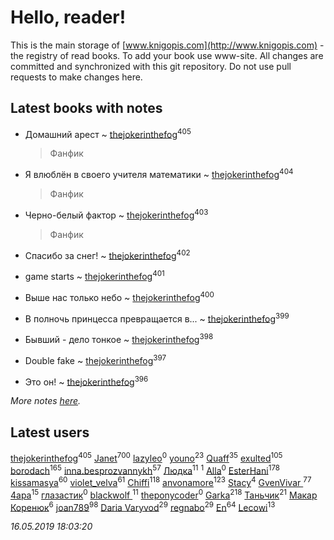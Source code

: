 # Hello, reader!
This is the main storage of [www.knigopis.com](http://www.knigopis.com) - the registry of read books.
To add your book use www-site. All changes are committed and synchronized with this git repository.
Do not use pull requests to make changes here.


## Latest books with notes
* Домашний арест ~ [thejokerinthefog](users/317/317244423-vkontakte)<sup>405</sup>
    > Фанфик

* Я влюблён в своего учителя математики ~ [thejokerinthefog](users/317/317244423-vkontakte)<sup>404</sup>
    > Фанфик

* Черно-белый фактор ~ [thejokerinthefog](users/317/317244423-vkontakte)<sup>403</sup>
    > Фанфик

* Спасибо за снег! ~ [thejokerinthefog](users/317/317244423-vkontakte)<sup>402</sup>

* game starts ~ [thejokerinthefog](users/317/317244423-vkontakte)<sup>401</sup>

* Выше нас только небо ~ [thejokerinthefog](users/317/317244423-vkontakte)<sup>400</sup>

* В полночь принцесса превращается в... ~ [thejokerinthefog](users/317/317244423-vkontakte)<sup>399</sup>

* Бывший - дело тонкое ~ [thejokerinthefog](users/317/317244423-vkontakte)<sup>398</sup>

* Double fake ~ [thejokerinthefog](users/317/317244423-vkontakte)<sup>397</sup>

* Это он! ~ [thejokerinthefog](users/317/317244423-vkontakte)<sup>396</sup>


_More notes [here](latest_books_with_notes.md)._


## Latest users
[thejokerinthefog](users/317/317244423-vkontakte)<sup>405</sup> 
[Janet](users/108/108113656204404967440-google)<sup>700</sup> 
[lazyleo](users/116/116845519572391639637-google)<sup>0</sup> 
[youno](users/302/302928912-vkontakte)<sup>23</sup> 
[Quaff](users/122/12267158-vkontakte)<sup>35</sup> 
[exulted](users/100/100599204551896265722-google)<sup>105</sup> 
[borodach](users/157/15706320-vkontakte)<sup>165</sup> 
[inna.besprozvannykh](users/733/73323849-yandex)<sup>57</sup> 
[Людка](users/111/111038749-vkontakte)<sup>11</sup> 
[](users/114/114792281744850455512-google)<sup>1</sup> 
[Alla](users/103/103352250712959229257-google)<sup>0</sup> 
[EsterHani](users/305/30558181-vkontakte)<sup>178</sup> 
[kissamasya](users/684/68439978-vkontakte)<sup>60</sup> 
[violet_velva](users/116/116961712580551399099-google)<sup>61</sup> 
[Chiffi](users/105/105831994080785626680-google)<sup>118</sup> 
[anvonamore](users/595/5957175-vkontakte)<sup>123</sup> 
[Stacy](users/309/30902475-vkontakte)<sup>4</sup> 
[GvenVivar ](users/158/158266434925901-facebook)<sup>77</sup> 
[4apa](users/117/117392596378069249667-google)<sup>15</sup> 
[глазастик](users/115/115257673890455357280-google)<sup>0</sup> 
[blackwolf ](users/236/236639644-vkontakte)<sup>11</sup> 
[theponycoder](users/195/195144442-vkontakte)<sup>0</sup> 
[Garka](users/115/115753719718250012620-google)<sup>218</sup> 
[Таньчик](users/209/2096581563762610-facebook)<sup>21</sup> 
[Макар Коренюк](users/126/126368737-vkontakte)<sup>6</sup> 
[joan789](users/240/2401650-vkontakte)<sup>98</sup> 
[Daria Varyvod](users/829/829893410524253-facebook)<sup>29</sup> 
[regnabo](users/870/870059322-yandex)<sup>29</sup> 
[En](users/333/333646551-vkontakte)<sup>64</sup> 
[Lecowi](users/521/521873425-vkontakte)<sup>13</sup> 


_16.05.2019 18:03:20_
